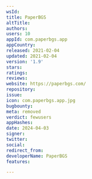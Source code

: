```yaml
---
wsId: 
title: PaperBGS
altTitle: 
authors: 
users: 10
appId: com.paperbgs.app
appCountry: 
released: 2021-02-04
updated: 2021-02-04
version: '1.9'
stars: 
ratings: 
reviews: 
website: https://paperbgs.com/
repository: 
issue: 
icon: com.paperbgs.app.jpg
bugbounty: 
meta: removed
verdict: fewusers
appHashes: 
date: 2024-04-03
signer: 
twitter: 
social: 
redirect_from: 
developerName: PaperBGS
features: 

---
```


